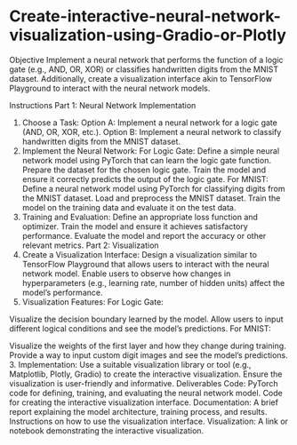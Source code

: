 # Create-interactive-neural-network-visualization-using-Gradio-or-Plotly

Objective
Implement a neural network that performs the function of a logic gate (e.g., AND, OR, XOR) or classifies handwritten digits from the MNIST dataset. Additionally, create a visualization interface akin to TensorFlow Playground to interact with the neural network models.

Instructions
Part 1: Neural Network Implementation
1. Choose a Task:
Option A: Implement a neural network for a logic gate (AND, OR, XOR, etc.).
Option B: Implement a neural network to classify handwritten digits from the MNIST dataset.
2. Implement the Neural Network:
For Logic Gate:
Define a simple neural network model using PyTorch that can learn the logic gate function.
Prepare the dataset for the chosen logic gate.
Train the model and ensure it correctly predicts the output of the logic gate.
For MNIST:
Define a neural network model using PyTorch for classifying digits from the MNIST dataset.
Load and preprocess the MNIST dataset.
Train the model on the training data and evaluate it on the test data.
3. Training and Evaluation:
Define an appropriate loss function and optimizer.
Train the model and ensure it achieves satisfactory performance.
Evaluate the model and report the accuracy or other relevant metrics.
Part 2: Visualization
1. Create a Visualization Interface:
Design a visualization similar to TensorFlow Playground that allows users to interact with the neural network model.
Enable users to observe how changes in hyperparameters (e.g., learning rate, number of hidden units) affect the model’s performance.
2. Visualization Features:
For Logic Gate:

Visualize the decision boundary learned by the model.
Allow users to input different logical conditions and see the model’s predictions.
For MNIST:

Visualize the weights of the first layer and how they change during training.
Provide a way to input custom digit images and see the model’s predictions.
3. Implementation:
Use a suitable visualization library or tool (e.g., Matplotlib, Plotly, Gradio) to create the interactive visualization.
Ensure the visualization is user-friendly and informative.
Deliverables
Code:
PyTorch code for defining, training, and evaluating the neural network model.
Code for creating the interactive visualization interface.
Documentation:
A brief report explaining the model architecture, training process, and results.
Instructions on how to use the visualization interface.
Visualization:
A link or notebook demonstrating the interactive visualization.
